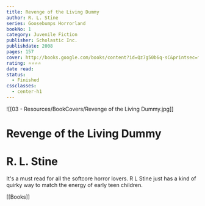 ```yaml
---
title: Revenge of the Living Dummy
author: R. L. Stine
series: Goosebumps Horrorland
bookNo: 1
category: Juvenile Fiction
publisher: Scholastic Inc.
publishdate: 2008
pages: 157
cover: http://books.google.com/books/content?id=Qz7g50b6q-sC&printsec=frontcover&img=1&zoom=1&edge=curl&source=gbs_api
rating: ⭐⭐⭐⭐
date read: 
status:
  - Finished
cssclasses:
  - center-h1
---
```

![[03 - Resources/BookCovers/Revenge of the Living Dummy.jpg]]
# Revenge of the Living Dummy
# R. L. Stine


It's a must read for all the softcore horror lovers. R L Stine just has a kind of quirky way to match the energy of early teen children.




[[Books]]